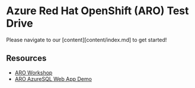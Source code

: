 # Azure Red Hat OpenShift (ARO) Test Drive

Please navigate to our [content][content/index.md] to get started!

## Resources

* [ARO Workshop](https://aroworkshop.io/)
* [ARO AzureSQL Web App Demo](https://github.com/dudash/openshiftexamples-aro-webapp-azuresql)
